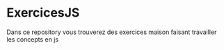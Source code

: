 # ExercicesJS
Dans ce repository vous trouverez des exercices maison faisant travailler les concepts en js
